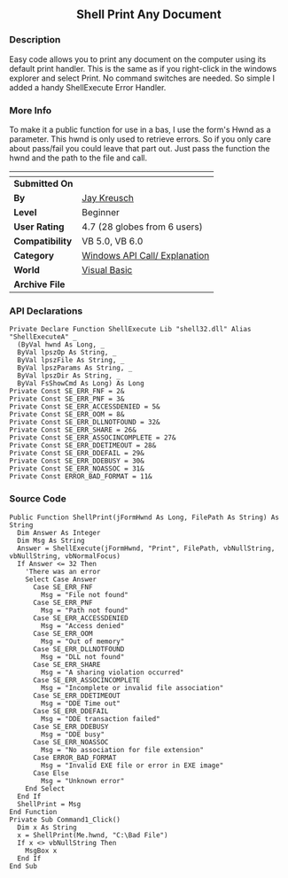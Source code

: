 ﻿<div align="center">

## Shell Print Any Document


</div>

### Description

Easy code allows you to print any document on the computer using its default print handler. This is the same as if you right-click in the windows explorer and select Print. No command switches are needed. So simple I added a handy ShellExecute Error Handler.
 
### More Info
 
To make it a public function for use in a bas, I use the form's Hwnd as a parameter. This hwnd is only used to retrieve errors. So if you only care about pass/fail you could leave that part out. Just pass the function the hwnd and the path to the file and call.


<span>             |<span>
---                |---
**Submitted On**   |
**By**             |[Jay Kreusch](https://github.com/Planet-Source-Code/PSCIndex/blob/master/ByAuthor/jay-kreusch.md)
**Level**          |Beginner
**User Rating**    |4.7 (28 globes from 6 users)
**Compatibility**  |VB 5\.0, VB 6\.0
**Category**       |[Windows API Call/ Explanation](https://github.com/Planet-Source-Code/PSCIndex/blob/master/ByCategory/windows-api-call-explanation__1-39.md)
**World**          |[Visual Basic](https://github.com/Planet-Source-Code/PSCIndex/blob/master/ByWorld/visual-basic.md)
**Archive File**   |[](https://github.com/Planet-Source-Code/jay-kreusch-shell-print-any-document__1-10021/archive/master.zip)

### API Declarations

```
Private Declare Function ShellExecute Lib "shell32.dll" Alias "ShellExecuteA" _
  (ByVal hwnd As Long, _
  ByVal lpszOp As String, _
  ByVal lpszFile As String, _
  ByVal lpszParams As String, _
  ByVal lpszDir As String, _
  ByVal FsShowCmd As Long) As Long
Private Const SE_ERR_FNF = 2&
Private Const SE_ERR_PNF = 3&
Private Const SE_ERR_ACCESSDENIED = 5&
Private Const SE_ERR_OOM = 8&
Private Const SE_ERR_DLLNOTFOUND = 32&
Private Const SE_ERR_SHARE = 26&
Private Const SE_ERR_ASSOCINCOMPLETE = 27&
Private Const SE_ERR_DDETIMEOUT = 28&
Private Const SE_ERR_DDEFAIL = 29&
Private Const SE_ERR_DDEBUSY = 30&
Private Const SE_ERR_NOASSOC = 31&
Private Const ERROR_BAD_FORMAT = 11&
```


### Source Code

```
Public Function ShellPrint(jFormHwnd As Long, FilePath As String) As String
  Dim Answer As Integer
  Dim Msg As String
  Answer = ShellExecute(jFormHwnd, "Print", FilePath, vbNullString, vbNullString, vbNormalFocus)
  If Answer <= 32 Then
    'There was an error
    Select Case Answer
      Case SE_ERR_FNF
        Msg = "File not found"
      Case SE_ERR_PNF
        Msg = "Path not found"
      Case SE_ERR_ACCESSDENIED
        Msg = "Access denied"
      Case SE_ERR_OOM
        Msg = "Out of memory"
      Case SE_ERR_DLLNOTFOUND
        Msg = "DLL not found"
      Case SE_ERR_SHARE
        Msg = "A sharing violation occurred"
      Case SE_ERR_ASSOCINCOMPLETE
        Msg = "Incomplete or invalid file association"
      Case SE_ERR_DDETIMEOUT
        Msg = "DDE Time out"
      Case SE_ERR_DDEFAIL
        Msg = "DDE transaction failed"
      Case SE_ERR_DDEBUSY
        Msg = "DDE busy"
      Case SE_ERR_NOASSOC
        Msg = "No association for file extension"
      Case ERROR_BAD_FORMAT
        Msg = "Invalid EXE file or error in EXE image"
      Case Else
        Msg = "Unknown error"
    End Select
  End If
  ShellPrint = Msg
End Function
Private Sub Command1_Click()
  Dim x As String
  x = ShellPrint(Me.hwnd, "C:\Bad File")
  If x <> vbNullString Then
    MsgBox x
  End If
End Sub
```

